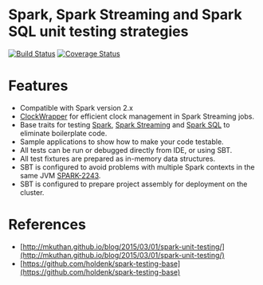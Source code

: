 # Spark, Spark Streaming and Spark SQL unit testing strategies

[![Build Status](https://travis-ci.org/mkuthan/example-spark.svg?branch=master)](https://travis-ci.org/mkuthan/example-spark) [![Coverage Status](https://img.shields.io/coveralls/mkuthan/example-spark.svg)](https://coveralls.io/r/mkuthan/example-spark?branch=master)

Features
========

* Compatible with Spark version 2.x
* [ClockWrapper](src/test/scala/org/apache/spark/ClockWrapper.scala) for efficient clock management in Spark Streaming jobs.
* Base traits for testing [Spark](src/test/scala/org/mkuthan/spark/SparkSpec.scala), [Spark Streaming](src/test/scala/org/mkuthan/spark/SparkStreamingSpec.scala) and [Spark SQL](src/test/scala/org/mkuthan/spark/SparkSqlSpec.scala) to eliminate boilerplate code.
* Sample applications to show how to make your code testable.
* All tests can be run or debugged directly from IDE, or using SBT.
* All test fixtures are prepared as in-memory data structures.
* SBT is configured to avoid problems with multiple Spark contexts in the same JVM [SPARK-2243](https://issues.apache.org/jira/browse/SPARK-2243).
* SBT is configured to prepare project assembly for deployment on the cluster.

References
==========

* [http://mkuthan.github.io/blog/2015/03/01/spark-unit-testing/](http://mkuthan.github.io/blog/2015/03/01/spark-unit-testing/)
* [https://github.com/holdenk/spark-testing-base](https://github.com/holdenk/spark-testing-base)
